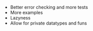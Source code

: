 * Better error checking and more tests
* More examples
* Lazyness
* Allow for private datatypes and funs

